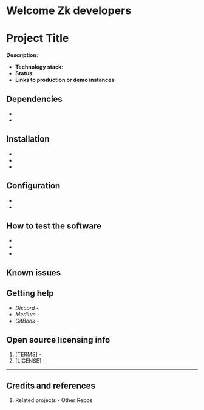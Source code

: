 # Welcome Zk developers

# Project Title

**Description**:  
  - **Technology stack**: 
  - **Status**: 
  - **Links to production or demo instances**


## Dependencies
  -
  -

## Installation

  *
  *
  *

## Configuration
  *
  *
  

## How to test the software
  -
  -
  -
  
## Known issues


## Getting help
  - _Discord_ -
  - _Medium_ -
  - _GitBook_ -
    

## Open source licensing info
1. [TERMS] - 
2. [LICENSE] - 


----

## Credits and references
1. Related projects - Other Repos
    
